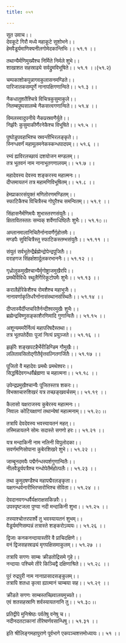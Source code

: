 ```yaml
---
title: ०५१

---
```

सूत उवाच।।  
देवकूटे गिरौ मध्ये महाकूटे सुशोभने।।  
हेमवैडूर्यमाणिक्यनीलगोमेदकान्तिभिः।। ५१.१ ।।  
  
तथान्यैर्मणिमुख्यैश्च निर्मिते निर्मले शुभे।।  
शाखाशत सहस्राढ्ये सर्वद्रुमविभूषिते।। ५१.१ ।।(५१.२)  
  
चम्पकाशोकपुन्नागवकुलासनमण्डिते।।  
पारिजातकसम्पूर्णे नानापक्षिगणान्विते।। ५१.३ ।।  
  
नैकधातुशतैश्चित्रे विचित्रकुसुमाकुले।।  
नितम्बपुष्पसालम्बे नैकसत्त्वगणान्विते।। ५१.४ ।।  
  
विमलस्वादुपनीये नैकप्रस्रवणैर्युते।।  
निर्झरैः कुसुमाकीर्णैरनेकैश्च विभूषिते।। ५१.५ ।।  
  
पुष्पोडुपवहाभिश्च स्रवन्तीभिरलङ्कृते।।  
स्निग्धवर्णं महामूलमनेकस्कन्धपादपम्।। ५१.६ ।।  
  
रम्यं ह्यविरलच्छायं दशयोजन मण्डलम्।।  
तत्र भूतवनं नाम नानाभूतगणालयम्।। ५१.७ ।।  
  
महादेवस्य देवस्य शङ्करस्य महात्मनः।।  
दीप्तमायतनं तत्र महामणिविभूषितम्।। ५१.८ ।।  
  
हेमप्राकारसंयुक्तं मणितोरणमण्डितम्।।  
स्फाटिकैश्च विचित्रैस्च गोपुरैश्च समन्वितम्।। ५१.९ ।।  
  
सिंहासनैर्मणिमयैः शुभास्तरणसंयुतैः।।  
क्षितावितस्ततः सम्यक् शर्वेणाधिष्ठितैः शुभैः।। ५१.१೦ ।।  
  
अम्लानमालानिचितैर्नानावर्णैर्गृहोत्तमैः।।  
मण्डपैः सुविचित्रैस्तु स्फाटिकस्तम्भसंयुतैः।। ५१.११ ।।  
  
संयुतं सर्वभूतेन्द्रैर्ब्रह्मेन्द्रोपेन्द्रपूजितैः।।  
वराहगज सिंहर्क्षशार्दूलकरभाननैः।। ५१.१२ ।।  
  
गृध्रोलूकमुखैश्चान्यैर्मृगोष्ट्राजमुखैरपि।।  
प्रमथैर्विविधैः स्थूलैर्गिरिकूटोपमैः शुभैः।। ५१.१३ ।।  
  
करालैर्हरिकेशैश्च रोमशैश्च महाभुजैः।।  
नानावर्णाकृतिधरैर्नानासंस्थानसंस्थितैः।। ५१.१४ ।।  
  
दीप्तास्यैर्दीप्तचरितैर्नन्दीश्वरमुखैः शुभैः।।  
ब्रह्मेन्द्रविष्णुसङ्काशैरणिमादि गुणान्वितैः।। ५१.१५ ।।  
  
अशून्यममरैर्नित्यं महापरिषदैस्तथा।।  
तत्र भूतपतेर्देवाः पूजां नित्यं प्रयुञ्जते।। ५१.१६ ।।  
  
झर्झरैः शङ्खपटहैर्भेरीडिण्डिम गौमुखैः।।  
ललितावसितोद्गीतैर्वृत्तवल्गितगर्जितैः।। ५१.१७ ।।  
  
पूजितो वै महादेवः प्रमथैः प्रमथेश्वरः।।  
सिद्धर्षिदेवगन्धर्वैर्ब्रह्मणा च महात्मना।। ५१.१८ ।।  
  
उपेन्द्रप्रमुखैश्चान्यैः पूजितस्तत्र शकरः।।  
विभक्तचारुशिखरं यत्र तच्छङ्खवर्चसम्।। ५१.१९ ।।  
  
कैलासो यक्षराजस्य कुबेरस्य महात्मनः।।  
निवालः कोटियक्षाणां तथान्येषां महात्मनाम्।। ५१.२೦ ।।  
  
तत्रापि देवदेवस्य भवस्यायतनं महत्।।  
तस्मिन्नायतने सोमः सदास्ते सगणो हरः।। ५१.२१ ।।  
  
यत्र मन्दाकिनी नाम नलिनी विपुलोदका।।  
सवर्णमणिसोपाना कुबेरशिखरे शुभे।। ५१.२२ ।।  
  
जाम्बूनदमयैः पद्मैर्गन्धस्पर्शगुणान्वितैः।।  
नीलवैडूर्यपत्रैश्च गन्धोपेतैर्महोत्पलैः।। ५१.२३ ।।  
  
तथा कुमुदषण्डैश्च महापद्मैरलङ्कृता।।  
यक्षगन्धर्वनारीभिरप्सरोभिश्च सेविता।। ५१.२४ ।।  
  
देवदानवगन्धर्वैर्यक्षराक्षसकिन्नरैः।।  
उपस्पृष्टजला पुण्या नदी मन्दाकिनी शुभा।। ५१.२५ ।।  
  
तस्याश्चोत्तरपार्श्वे तु भवस्यायतनं शुभम्।।  
वैडूर्यमणिसम्पन्नं तत्रास्ते शङ्करोऽव्ययः।। ५१.२६ ।।  
  
द्विजाः कनकनन्दायास्तीरे वै प्राचिदक्षिणे।।  
वनं द्विजसहस्राढ्यं मृगपक्षिसमाकुलम्।। ५१.२७ ।।  
  
तत्रापि सगणः साम्बः क्रीडतोद्रिसमे गृहे।।  
नन्दायाः पश्चिमे तीरे किञ्चिद्वै दक्षिणाश्रिते।। ५१.२८ ।।  
  
पुरं रुद्रपुरी नाम नानाप्रासादसङ्कुलम्।।  
तत्रापि शतधा कृत्वा ह्यात्मानं चाम्बया सह।। ५१.२९ ।।  
  
क्रीडते सगणः साम्बस्तच्छिवालयमुच्यते।।  
एवं शतसहस्राणि शर्वस्यायतनानि तु।। ५१.३೦ ।।  
  
प्रतिद्वीपे मुनिश्रेष्ठः पर्वतेषु वनेषु च।।  
नदीनदतटाकानां तीरेष्वर्णवसान्धिषु।। ५१.३१ ।।  
  
इति श्रीलिङ्गमहापुराणे पूर्वभागे एकपञ्चशत्तमोध्यायः।। ५१ ।।